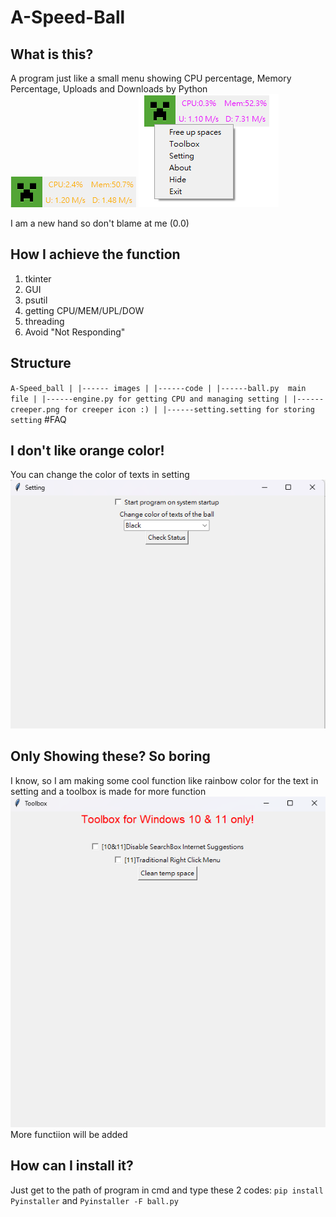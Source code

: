 # A-Speed-Ball

## What is this?
A program just like a small menu showing CPU percentage, Memory Percentage, Uploads and Downloads by Python
![Interface](Interface.png)
![Interface after right click](Interface2.png)

I am a new hand so don't blame at me (0.0)

## How I achieve the function
1. tkinter
  1. GUI
2. psutil
  1. getting CPU/MEM/UPL/DOW
3. threading
  1. Avoid "Not Responding"

## Structure
`
A-Speed_ball
|
|------ images
|
|------code
         |
         |------ball.py  main file
         |
         |------engine.py for getting CPU and managing setting
         |
         |------creeper.png for creeper icon :)
         |
         |------setting.setting for storing setting
`
#FAQ

## I don't like orange color!
You can change the color of texts in setting
![setting](setting_page.png)

## Only Showing these? So boring
I know, so I am making some cool function like rainbow color for the text in setting and a toolbox is made for more function
![toolbox](toolbox.png)
More functiion will be added

## How can I install it?
Just get to the path of program in cmd and type these 2 codes:
`pip install Pyinstaller`
and 
`Pyinstaller -F ball.py`

































